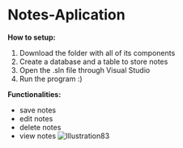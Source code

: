 # Notes-Aplication
**How to setup:**
1. Download the folder with all of its components
2. Create a database and a table to store notes
3. Open the .sln file through Visual Studio
4. Run the program :)

**Functionalities:**
  - save notes
  - edit notes
  - delete notes
  - view notes
![Illustration83](https://github.com/etor24/Notes-Aplication/assets/163931065/a82a13ee-db8d-46c8-9b97-4f08f022bb47)
